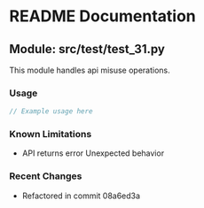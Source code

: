 # README Documentation

## Module: src/test/test_31.py

This module handles api misuse operations.

### Usage

```java
// Example usage here
```

### Known Limitations

- API returns error Unexpected behavior

### Recent Changes

- Refactored in commit 08a6ed3a
